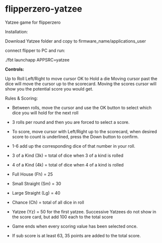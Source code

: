 # flipperzero-yatzee
Yatzee game for flipperzero


Installation: 

Download Yatzee folder and copy to firmware_name/applications_user

connect flipper to PC and run:

./fbt launchapp APPSRC=yatzee


<b>Controls: </b>

Up to Roll
Left/Right to move cursor
OK to Hold a die
Moving cursor past the dice will move the cursor up to the scorecard. Moving the scores cursor will show you the potential score you would get.


Rules & Scoring:

- Between rolls, move the cursor and use the OK button to select which dice you will hold for the next roll
- 3 rolls per round and then you are forced to select a score. 
- To score, move cursor with Left/Right up to the scorecard, when desired score to count is underlined, press the Down button to confirm.

- 1-6 add up the corresponding dice of that number in your roll.
- 3 of a Kind (3k) = total of dice when 3 of a kind is rolled
- 4 of a Kind (4k) = total of dice when 4 of a kind is rolled
- Full House (Fh) = 25
- Small Straight (Sm) = 30
- Large Straight (Lg) = 40
- Chance (Ch) = total of all dice in roll
- Yatzee (Yz) = 50 for the first yatzee. Successive Yatzees do not show in the score card, but add 100 each to the total score

- Game ends when every scoring value has been selected once.
- If sub score is at least 63, 35 points are added to the total score.

